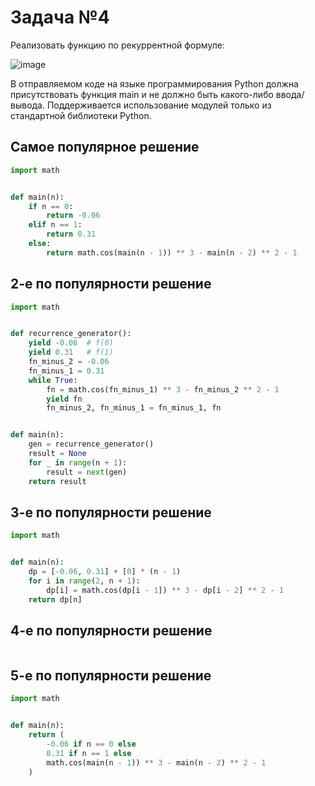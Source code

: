 #  Задача №4
Реализовать функцию по рекуррентной формуле:

![image](https://github.com/user-attachments/assets/5980c7f1-92a7-47ef-af1b-05cda12089ff)

В отправляемом коде на языке программирования Python должна присутствовать функция main и не должно быть какого-либо ввода/вывода. Поддерживается использование модулей только из стандартной библиотеки Python.

## Самое популярное решение

```python
import math


def main(n):
    if n == 0:
        return -0.06
    elif n == 1:
        return 0.31
    else:
        return math.cos(main(n - 1)) ** 3 - main(n - 2) ** 2 - 1

```

## 2-е по популярности решение

```python
import math


def recurrence_generator():
    yield -0.06  # f(0)
    yield 0.31   # f(1)
    fn_minus_2 = -0.06
    fn_minus_1 = 0.31
    while True:
        fn = math.cos(fn_minus_1) ** 3 - fn_minus_2 ** 2 - 1
        yield fn
        fn_minus_2, fn_minus_1 = fn_minus_1, fn


def main(n):
    gen = recurrence_generator()
    result = None
    for _ in range(n + 1):
        result = next(gen)
    return result

```
## 3-е по популярности решение

```python
import math


def main(n):
    dp = [-0.06, 0.31] + [0] * (n - 1)
    for i in range(2, n + 1):
        dp[i] = math.cos(dp[i - 1]) ** 3 - dp[i - 2] ** 2 - 1
    return dp[n]

```

## 4-е по популярности решение

```python

```

## 5-е по популярности решение

```python
import math


def main(n):
    return (
        -0.06 if n == 0 else
        0.31 if n == 1 else
        math.cos(main(n - 1)) ** 3 - main(n - 2) ** 2 - 1
    )

```
